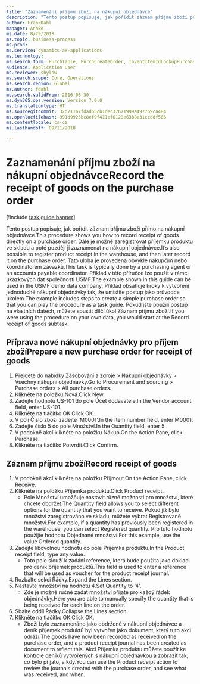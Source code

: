 ```yaml
--- 
title: "Zaznamenání příjmu zboží na nákupní objednávce"
description: "Tento postup popisuje, jak pořídit záznam příjmu zboží přímo na nákupní objednávce."
author: FrankDahl
manager: AnnBe
ms.date: 8/29/2018
ms.topic: business-process
ms.prod: 
ms.service: dynamics-ax-applications
ms.technology: 
ms.search.form: PurchTable, PurchCreateOrder, InventItemIdLookupPurchase, PurchEditLines
audience: Application User
ms.reviewer: shylaw
ms.search.scope: Core, Operations
ms.search.region: Global
ms.author: fdahl
ms.search.validFrom: 2016-06-30
ms.dyn365.ops.version: Version 7.0.0
ms.translationtype: HT
ms.sourcegitcommit: 32d71167fdad65cb1dec37671999a497759ca484
ms.openlocfilehash: 991d9923bc8ef9f411ef6120e63b8e31ccddf566
ms.contentlocale: cs-cz
ms.lasthandoff: 09/11/2018

---
```

# <a name="record-the-receipt-of-goods-on-the-purchase-order"></a><span data-ttu-id="7e9f7-103">Zaznamenání příjmu zboží na nákupní objednávce</span><span class="sxs-lookup"><span data-stu-id="7e9f7-103">Record the receipt of goods on the purchase order</span></span>

[!include [task guide banner](../../includes/task-guide-banner.md)]

<span data-ttu-id="7e9f7-104">Tento postup popisuje, jak pořídit záznam příjmu zboží přímo na nákupní objednávce.</span><span class="sxs-lookup"><span data-stu-id="7e9f7-104">This procedure shows you how to record receipt of goods directly on a purchase order.</span></span> <span data-ttu-id="7e9f7-105">Dále je možné zaregistrovat příjemku produktu ve skladu a poté později ji zaznamenat na nákupní objednávce.</span><span class="sxs-lookup"><span data-stu-id="7e9f7-105">It’s also possible to register product receipt in the warehouse, and then later record it on the purchase order.</span></span> <span data-ttu-id="7e9f7-106">Tato úloha je provedena obvykle nákupčím nebo koordinátorem závazků.</span><span class="sxs-lookup"><span data-stu-id="7e9f7-106">This task is typically done by a purchasing agent or an accounts payable coordinator.</span></span> <span data-ttu-id="7e9f7-107">Příklad v této příručce lze použít v rámci ukázkových dat společnosti USMF.</span><span class="sxs-lookup"><span data-stu-id="7e9f7-107">The example shown in this guide can be used in the USMF demo data company.</span></span> <span data-ttu-id="7e9f7-108">Příklad obsahuje kroky k vytvoření jednoduché nákupní objednávky tak, že umístíte postup jako průvodce úkolem.</span><span class="sxs-lookup"><span data-stu-id="7e9f7-108">The example includes steps to create a simple purchase order so that you can play the procedure as a task guide.</span></span> <span data-ttu-id="7e9f7-109">Pokud jste použili postup na vlastních datech, můžete spustit dílčí úkol Záznam příjmu zboží.</span><span class="sxs-lookup"><span data-stu-id="7e9f7-109">If you were using the procedure on your own data, you would start at the Record receipt of goods subtask.</span></span>


## <a name="prepare-a-new-purchase-order-for-receipt-of-goods"></a><span data-ttu-id="7e9f7-110">Příprava nové nákupní objednávky pro příjem zboží</span><span class="sxs-lookup"><span data-stu-id="7e9f7-110">Prepare a new purchase order for receipt of goods</span></span>
1. <span data-ttu-id="7e9f7-111">Přejděte do nabídky Zásobování a zdroje > Nákupní objednávky > Všechny nákupní objednávky.</span><span class="sxs-lookup"><span data-stu-id="7e9f7-111">Go to Procurement and sourcing > Purchase orders > All purchase orders.</span></span>
2. <span data-ttu-id="7e9f7-112">Klikněte na položku Nová.</span><span class="sxs-lookup"><span data-stu-id="7e9f7-112">Click New.</span></span>
3. <span data-ttu-id="7e9f7-113">Zadejte hodnotu US-101 do pole Účet dodavatele.</span><span class="sxs-lookup"><span data-stu-id="7e9f7-113">In the Vendor account field, enter US-101.</span></span>
4. <span data-ttu-id="7e9f7-114">Klikněte na tlačítko OK.</span><span class="sxs-lookup"><span data-stu-id="7e9f7-114">Click OK.</span></span>
5. <span data-ttu-id="7e9f7-115">V poli Číslo zboží zadejte 'M0001'.</span><span class="sxs-lookup"><span data-stu-id="7e9f7-115">In the Item number field, enter M0001.</span></span>
6. <span data-ttu-id="7e9f7-116">Zadejte číslo 5 do pole Množství.</span><span class="sxs-lookup"><span data-stu-id="7e9f7-116">In the Quantity field, enter 5.</span></span>
7. <span data-ttu-id="7e9f7-117">V podokně akcí klikněte na položku Nákup.</span><span class="sxs-lookup"><span data-stu-id="7e9f7-117">On the Action Pane, click Purchase.</span></span>
8. <span data-ttu-id="7e9f7-118">Klikněte na tlačítko Potvrdit.</span><span class="sxs-lookup"><span data-stu-id="7e9f7-118">Click Confirm.</span></span>

## <a name="record-receipt-of-goods"></a><span data-ttu-id="7e9f7-119">Záznam příjmu zboží</span><span class="sxs-lookup"><span data-stu-id="7e9f7-119">Record receipt of goods</span></span>
1. <span data-ttu-id="7e9f7-120">V podokně akcí klikněte na položku Přijmout.</span><span class="sxs-lookup"><span data-stu-id="7e9f7-120">On the Action Pane, click Receive.</span></span>
2. <span data-ttu-id="7e9f7-121">Klikněte na položku Příjemka produktu.</span><span class="sxs-lookup"><span data-stu-id="7e9f7-121">Click Product receipt.</span></span>
    * <span data-ttu-id="7e9f7-122">Pole Množství umožňuje nastavit různé možnosti pro množství, které chcete obdržet.</span><span class="sxs-lookup"><span data-stu-id="7e9f7-122">The Quantity field allows you to select different options for the quantity that you want to receive.</span></span> <span data-ttu-id="7e9f7-123">Pokud již bylo množství zaregistrováno ve skladu, můžete vybrat Registrované množství.</span><span class="sxs-lookup"><span data-stu-id="7e9f7-123">For example, if a quantity has previously been registered in the warehouse, you can select Registered quantity.</span></span>  <span data-ttu-id="7e9f7-124">Pro tuto hodnotu použijte hodnotu Objednané množství.</span><span class="sxs-lookup"><span data-stu-id="7e9f7-124">For this example, use the value Ordered quantity.</span></span>   
3. <span data-ttu-id="7e9f7-125">Zadejte libovolnou hodnotu do pole Příjemka produktu.</span><span class="sxs-lookup"><span data-stu-id="7e9f7-125">In the Product receipt field, type any value.</span></span>
    * <span data-ttu-id="7e9f7-126">Toto pole slouží k zadání reference, která bude použita jako doklad pro deník příjemek produktů.</span><span class="sxs-lookup"><span data-stu-id="7e9f7-126">This field is used to enter a reference that will be used as voucher for the product receipt journal.</span></span>  
4. <span data-ttu-id="7e9f7-127">Rozbalte sekci Řádky.</span><span class="sxs-lookup"><span data-stu-id="7e9f7-127">Expand the Lines section.</span></span>
5. <span data-ttu-id="7e9f7-128">Nastavte množství na hodnotu 4.</span><span class="sxs-lookup"><span data-stu-id="7e9f7-128">Set Quantity to '4'.</span></span>
    * <span data-ttu-id="7e9f7-129">Zde je možné ručně zadat množství přijaté pro každý řádek objednávky.</span><span class="sxs-lookup"><span data-stu-id="7e9f7-129">Here you are able to manually specify the quantity that is being received for each line on the order.</span></span>  
6. <span data-ttu-id="7e9f7-130">Sbalte oddíl Řádky.</span><span class="sxs-lookup"><span data-stu-id="7e9f7-130">Collapse the Lines section.</span></span>
7. <span data-ttu-id="7e9f7-131">Klikněte na tlačítko OK.</span><span class="sxs-lookup"><span data-stu-id="7e9f7-131">Click OK.</span></span>
    * <span data-ttu-id="7e9f7-132">Zboží bylo zaznamenáno jako obdržené v nákupní objednávce a deník příjemek produktů byl vytvořen jako dokument, který tuto akci odráží.</span><span class="sxs-lookup"><span data-stu-id="7e9f7-132">The goods have now been recorded as received on the purchase order, and a product receipt journal has been created as document to reflect this.</span></span> <span data-ttu-id="7e9f7-133">Akci Příjemka produktu můžete použít ke kontrole deníků vytvořených s nákupní objednávkou a zobrazit tak, co bylo přijato, a kdy.</span><span class="sxs-lookup"><span data-stu-id="7e9f7-133">You can use the Product receipt action to review the journals created with the purchase order, and see what was received, and when.</span></span>  


